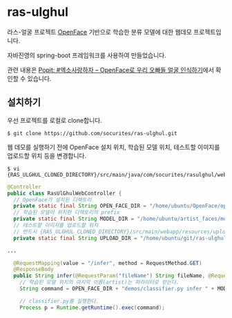 # ras-ulghul
라스-얼굴 프로젝트 [OpenFace](https://cmusatyalab.github.io/openface/) 기반으로 학습한 분류 모델에 대한 웹데모 프로젝트입니다.

자바진영의 spring-boot 프레임워크를 사용하여 만들었습니다.

관련 내용은 [Popit: #엑소사랑하자 – OpenFace로 우리 오빠들 얼굴 인식하기](http://www.popit.kr/openface-exo-member-face-recognition/)에서 확인할 수 있습니다.


## 설치하기
우선 프로젝트를 로컬로 clone합니다.
<pre><code>$ git clone https://github.com/socurites/ras-ulghul.git</code></pre>

웹 데모를 실행하기 전에 OpenFace 설치 위치, 학습된 모델 위치, 테스트할 이미지를 업로드할 위치 등을 변경합니다.
<pre><code>$ vi {RAS_ULGHUL_CLONED_DIRECTORY}/src/main/java/com/socurites/rasulghul/web/controller/RasUlGhulWebController.java</code></pre>

```java
@Controller
public class RasUlGhulWebController {
  // OpenFace가 설치된 디렉토리
  private static final String OPEN_FACE_DIR = "/home/ubuntu/OpenFace/openface/";
  // 학습된 모델이 위치한 디렉토리의 prefix
  private static final String MODEL_DIR = "/home/ubuntu/artist_faces/model/generated-embeddings-";
  // 테스트할 이미지를 업로드할 위치
  // 반드시 {RAS_ULGHUL_CLONED_DIRECTORY}/src/main/webapp/resources/upload/로 설정한다.
  private static final String UPLOAD_DIR = "/home/ubuntu/git/ras-ulghul/src/main/webapp/resources/upload/";</pre></code>

...

  @RequestMapping(value = "/infer", method = RequestMethod.GET)
  @ResponseBody
  public String infer(@RequestParam("fileName") String fileName, @RequestParam("artist") String artist) throws Exception {
    // 학습된 모델 위치의 마지막 이름(artist)는 파라미터로 받는다.
    String command = OPEN_FACE_DIR + "demos/classifier.py infer " + MODEL_DIR + artist + "/classifier.pkl " + UPLOAD_DIR + fileName + " --multi";

    // classifier.py를 실행한다.
    Process p = Runtime.getRuntime().exec(command);

```


